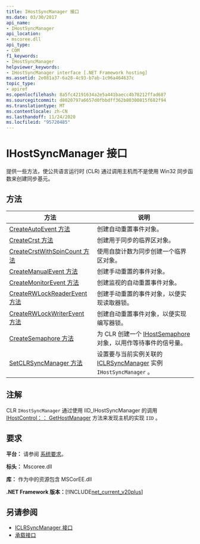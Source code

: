 ```yaml
---
title: IHostSyncManager 接口
ms.date: 03/30/2017
api_name:
- IHostSyncManager
api_location:
- mscoree.dll
api_type:
- COM
f1_keywords:
- IHostSyncManager
helpviewer_keywords:
- IHostSyncManager interface [.NET Framework hosting]
ms.assetid: 2e081a37-6a28-4c93-b7ab-1c96a464637c
topic_type:
- apiref
ms.openlocfilehash: 8a5fc42191634a2e5a441baecc4b78212ffad687
ms.sourcegitcommit: d8020797a6657d0fbbdff362b80300815f682f94
ms.translationtype: MT
ms.contentlocale: zh-CN
ms.lasthandoff: 11/24/2020
ms.locfileid: "95720485"
---
```

# <a name="ihostsyncmanager-interface"></a>IHostSyncManager 接口

提供一些方法，使公共语言运行时 (CLR) 通过调用主机而不是使用 Win32 同步函数来创建同步基元。  
  
## <a name="methods"></a>方法  
  
|方法|说明|  
|------------|-----------------|  
|[CreateAutoEvent 方法](ihostsyncmanager-createautoevent-method.md)|创建自动重置事件对象。|  
|[CreateCrst 方法](ihostsyncmanager-createcrst-method.md)|创建用于同步的临界区对象。|  
|[CreateCrstWithSpinCount 方法](ihostsyncmanager-createcrstwithspincount-method.md)|使用自旋计数为同步创建一个临界区对象。|  
|[CreateManualEvent 方法](ihostsyncmanager-createmanualevent-method.md)|创建手动重置的事件对象。|  
|[CreateMonitorEvent 方法](ihostsyncmanager-createmonitorevent-method.md)|创建监视的自动重置事件对象。|  
|[CreateRWLockReaderEvent 方法](ihostsyncmanager-createrwlockreaderevent-method.md)|创建手动重置的事件对象，以便实现读取器锁。|  
|[CreateRWLockWriterEvent 方法](ihostsyncmanager-createrwlockwriterevent-method.md)|创建自动重置事件对象，以便实现编写器锁。|  
|[CreateSemaphore 方法](ihostsyncmanager-createsemaphore-method.md)|为 CLR 创建一个 [IHostSemaphore](ihostsemaphore-interface.md) 对象，以用作等待事件的信号量。|  
|[SetCLRSyncManager 方法](ihostsyncmanager-setclrsyncmanager-method.md)|设置要与当前实例关联的 [ICLRSyncManager](iclrsyncmanager-interface.md) 实例 `IHostSyncManager` 。|  
  
## <a name="remarks"></a>注解  

 CLR `IHostSyncManager` 通过使用 IID_IHostSyncManager 的调用 [IHostControl：： GetHostManager](ihostcontrol-gethostmanager-method.md) 方法来发现主机的实现 `IID` 。  
  
## <a name="requirements"></a>要求  

 **平台：** 请参阅 [系统要求](../../get-started/system-requirements.md)。  
  
 **标头：** Mscoree.dll  
  
 **库：** 作为中的资源包含 MSCorEE.dll  
  
 **.NET Framework 版本：**[!INCLUDE[net_current_v20plus](../../../../includes/net-current-v20plus-md.md)]  
  
## <a name="see-also"></a>另请参阅

- [ICLRSyncManager 接口](iclrsyncmanager-interface.md)
- [承载接口](hosting-interfaces.md)
